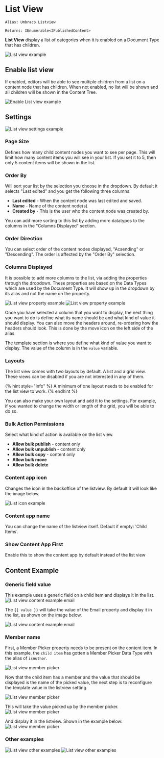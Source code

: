 # List View

`Alias: Umbraco.Listview`

`Returns: IEnumerable<IPublishedContent>`

**List View** display a list of categories when it is enabled on a Document Type that has children.

![List view example](../../../../../../10/umbraco-cms/fundamentals/backoffice/property-editors/built-in-property-editors/images/listview.png)

## Enable list view

If enabled, editors will be able to see multiple children from a list on a content node that has children. When not enabled, no list will be shown and all children will be shown in the Content Tree.

![Enable List view example](../../../../../../10/umbraco-cms/fundamentals/backoffice/property-editors/built-in-property-editors/images/enable-listview.png)

## Settings

![List view settings example](/14/umbraco-cms/fundamentals/backoffice/property-editors/built-in-umbraco-property-editors/images/list-view-settings.png)


### Page Size

Defines how many child content nodes you want to see per page. This will limit how many content items you will see in your list. If you set it to 5, then only 5 content items will be shown in the list.

### Order By

Will sort your list by the selection you choose in the dropdown. By default it selects "Last edited" and you get the following three columns:

* **Last edited** - When the content node was last edited and saved.
* **Name** - Name of the content node(s).
* **Created by** - This is the user who the content node was created by.

You can add more sorting to this list by adding more datatypes to the columns in the "Columns Displayed" section.

### Order Direction

You can select order of the content nodes displayed, "Acsending" or "Descending". The order is affected by the "Order By" selection.

### Columns Displayed

It is possible to add more columns to the list, via adding the properties through the dropdown. These properties are based on the Data Types which are used by the Document Type. It will show up in the dropdown by its alias and not the name on the property.

![List view property example](../../../../../../10/umbraco-cms/fundamentals/backoffice/property-editors/built-in-property-editors/images/listview-property.png) ![List view property example](../../../../../../10/umbraco-cms/fundamentals/backoffice/property-editors/built-in-property-editors/images/listview-property-dropdown.png)

Once you have selected a column that you want to display, the next thing you want to do is define what its name should be and what kind of value it should display. You can also move the headers around, re-ordering how the headers should look. This is done by the move icon on the left side of the alias.

The template section is where you define what kind of value you want to display. The value of the column is in the `value` variable.

### Layouts

The list view comes with two layouts by default. A list and a grid view. These views can be disabled if you are not interested in any of them.

{% hint style="info" %}
A minimum of one layout needs to be enabled for the list view to work.
{% endhint %}

You can also make your own layout and add it to the settings. For example, if you wanted to change the width or length of the grid, you will be able to do so.

### Bulk Action Permissions

Select what kind of action is available on the list view.

* **Allow bulk publish** - content only
* **Allow bulk unpublish** - content only
* **Allow bulk copy** - content only
* **Allow bulk move**
* **Allow bulk delete**

### Content app icon

Changes the icon in the backoffice of the listview. By default it will look like the image below.

![List icon example](../../../../../../10/umbraco-cms/fundamentals/backoffice/property-editors/built-in-property-editors/images/list-icon.png)

### Content app name

You can change the name of the listview itself. Default if empty: 'Child Items'.

### Show Content App First

Enable this to show the content app by default instead of the list view

## Content Example

### Generic field value

This example uses a generic field on a child item and displays it in the list. ![List view content example email](../../../../../../10/umbraco-cms/fundamentals/backoffice/property-editors/built-in-property-editors/images/listview-content-example-email-settings.png)

The `{{ value }}` will take the value of the Email property and display it in the list, as shown on the image below.

![List view content example email](../../../../../../10/umbraco-cms/fundamentals/backoffice/property-editors/built-in-property-editors/images/listview-content-example-email.png)

### Member name

First, a Member Picker property needs to be present on the content item. In this example, the `child item` has gotten a Member Picker Data Type with the alias of `isAuthor`.

![List view member picker](../../../../../../10/umbraco-cms/fundamentals/backoffice/property-editors/built-in-property-editors/images/member-picker.png)

Now that the child item has a member and the value that should be displayed is the name of the picked value, the next step is to reconfigure the template value in the listview setting.

![List view member picker](../../../../../../10/umbraco-cms/fundamentals/backoffice/property-editors/built-in-property-editors/images/member-picker-settings.png)

This will take the value picked up by the member picker. ![List view member picker](../../../../../../10/umbraco-cms/fundamentals/backoffice/property-editors/built-in-property-editors/images/picked-member.png)

And display it in the listview. Shown in the example below: ![List view member picker](../../../../../../10/umbraco-cms/fundamentals/backoffice/property-editors/built-in-property-editors/images/list-member-picked.png)

### Other examples

![List view other examples](../../../../../../10/umbraco-cms/fundamentals/backoffice/property-editors/built-in-property-editors/images/others.png) ![List view other examples](../../../../../../10/umbraco-cms/fundamentals/backoffice/property-editors/built-in-property-editors/images/others-result.png)
